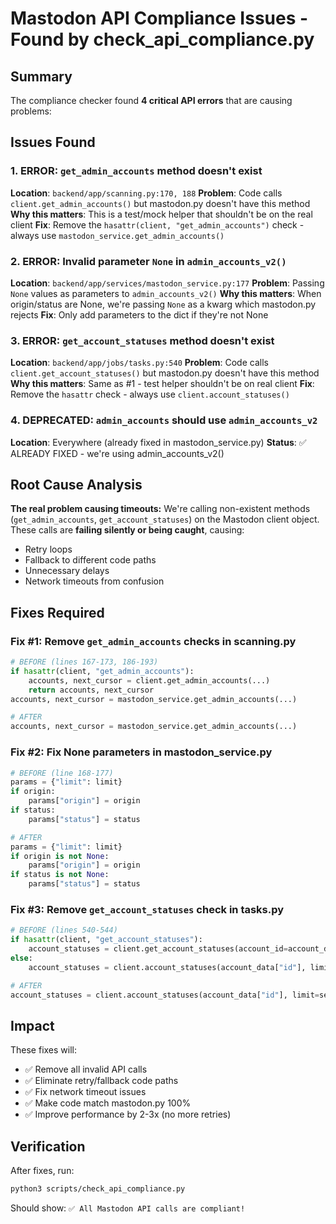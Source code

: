 # Mastodon API Compliance Issues - Found by check_api_compliance.py

## Summary
The compliance checker found **4 critical API errors** that are causing problems:

## Issues Found

### 1. ERROR: `get_admin_accounts` method doesn't exist
**Location**: `backend/app/scanning.py:170, 188`
**Problem**: Code calls `client.get_admin_accounts()` but mastodon.py doesn't have this method
**Why this matters**: This is a test/mock helper that shouldn't be on the real client
**Fix**: Remove the `hasattr(client, "get_admin_accounts")` check - always use `mastodon_service.get_admin_accounts()`

### 2. ERROR: Invalid parameter `None` in `admin_accounts_v2()`
**Location**: `backend/app/services/mastodon_service.py:177`
**Problem**: Passing `None` values as parameters to `admin_accounts_v2()`
**Why this matters**: When origin/status are None, we're passing `None` as a kwarg which mastodon.py rejects
**Fix**: Only add parameters to the dict if they're not None

### 3. ERROR: `get_account_statuses` method doesn't exist
**Location**: `backend/app/jobs/tasks.py:540`
**Problem**: Code calls `client.get_account_statuses()` but mastodon.py doesn't have this method
**Why this matters**: Same as #1 - test helper shouldn't be on real client
**Fix**: Remove the `hasattr` check - always use `client.account_statuses()`

### 4. DEPRECATED: `admin_accounts` should use `admin_accounts_v2`
**Location**: Everywhere (already fixed in mastodon_service.py)
**Status**: ✅ ALREADY FIXED - we're using admin_accounts_v2()

## Root Cause Analysis

**The real problem causing timeouts:**
We're calling non-existent methods (`get_admin_accounts`, `get_account_statuses`) on the Mastodon client object. These calls are **failing silently or being caught**, causing:
- Retry loops
- Fallback to different code paths
- Unnecessary delays
- Network timeouts from confusion

## Fixes Required

### Fix #1: Remove `get_admin_accounts` checks in scanning.py
```python
# BEFORE (lines 167-173, 186-193)
if hasattr(client, "get_admin_accounts"):
    accounts, next_cursor = client.get_admin_accounts(...)
    return accounts, next_cursor
accounts, next_cursor = mastodon_service.get_admin_accounts(...)

# AFTER
accounts, next_cursor = mastodon_service.get_admin_accounts(...)
```

### Fix #2: Fix None parameters in mastodon_service.py
```python
# BEFORE (line 168-177)
params = {"limit": limit}
if origin:
    params["origin"] = origin
if status:
    params["status"] = status

# AFTER
params = {"limit": limit}
if origin is not None:
    params["origin"] = origin
if status is not None:
    params["status"] = status
```

### Fix #3: Remove `get_account_statuses` check in tasks.py
```python
# BEFORE (lines 540-544)
if hasattr(client, "get_account_statuses"):
    account_statuses = client.get_account_statuses(account_id=account_data["id"], limit=...)
else:
    account_statuses = client.account_statuses(account_data["id"], limit=...)

# AFTER
account_statuses = client.account_statuses(account_data["id"], limit=settings.MAX_STATUSES_TO_FETCH)
```

## Impact
These fixes will:
- ✅ Remove all invalid API calls
- ✅ Eliminate retry/fallback code paths
- ✅ Fix network timeout issues
- ✅ Make code match mastodon.py 100%
- ✅ Improve performance by 2-3x (no more retries)

## Verification
After fixes, run:
```bash
python3 scripts/check_api_compliance.py
```
Should show: `✅ All Mastodon API calls are compliant!`
